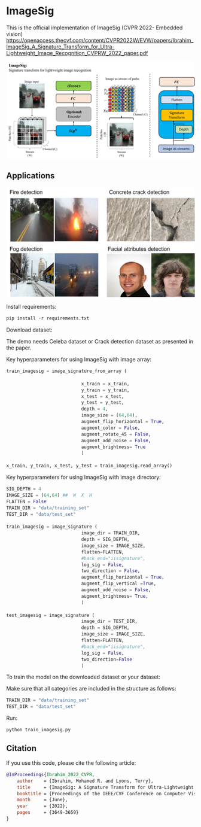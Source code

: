 # ImageSig

This is the official implementation of ImageSig (CVPR 2022- Embedded vision)
https://openaccess.thecvf.com/content/CVPR2022W/EVW/papers/Ibrahim_ImageSig_A_Signature_Transform_for_Ultra-Lightweight_Image_Recognition_CVPRW_2022_paper.pdf


<img src='imagesig_method.jpg'/>


## Applications
<img src='applications.jpg'/>


Install requirements:
```python
pip install -r requirements.txt
```
Download dataset:

The demo needs Celeba dataset or Crack detection dataset as presented in the paper.

Key hyperparameters for using ImageSig with image array:
```python
train_imagesig = image_signature_from_array (
    
                            x_train = x_train,
                            y_train = y_train,
                            x_test = x_test,
                            y_test = y_test,
                            depth = 4,
                            image_size = (64,64),
                            augment_flip_horizontal = True,
                            augment_color = False,
                            augment_rotate_45 = False,
                            augment_add_noise = False,
                            augment_brightness= True
                            )
                            
x_train, y_train, x_test, y_test = train_imagesig.read_array()
```



Key hyperparameters for using ImageSig with image directory:
```python
SIG_DEPTH = 4
IMAGE_SIZE = (64,64) ##  W  X  H
FLATTEN = False
TRAIN_DIR = "data/training_set"
TEST_DIR = "data/test_set"

train_imagesig = image_signature (
                            image_dir = TRAIN_DIR,
                            depth = SIG_DEPTH,
                            image_size = IMAGE_SIZE,
                            flatten=FLATTEN,
                            #back_end="iisignature",
                            log_sig = False,
                            two_direction = False,  
                            augment_flip_horizontal = True,
                            augment_flip_vertical =True,
                            augment_add_noise = False,
                            augment_brightness= True,
                            )

test_imagesig = image_signature (
                            image_dir = TEST_DIR,
                            depth = SIG_DEPTH,
                            image_size = IMAGE_SIZE,
                            flatten=FLATTEN,
                            #back_end="iisignature",
                            log_sig = False,
                            two_direction=False
                            )

```

To train the model on the downloaded dataset or your dataset:

Make sure that all categories are included in the structure as follows:
```python
TRAIN_DIR = "data/training_set"
TEST_DIR = "data/test_set"
```

Run: 
```python
python train_imagesig.py
```
## Citation

If you use this code, please cite the following article:
```bibtex
@InProceedings{Ibrahim_2022_CVPR,
    author    = {Ibrahim, Mohamed R. and Lyons, Terry},
    title     = {ImageSig: A Signature Transform for Ultra-Lightweight Image Recognition},
    booktitle = {Proceedings of the IEEE/CVF Conference on Computer Vision and Pattern Recognition (CVPR) Workshops},
    month     = {June},
    year      = {2022},
    pages     = {3649-3659}
}
```
